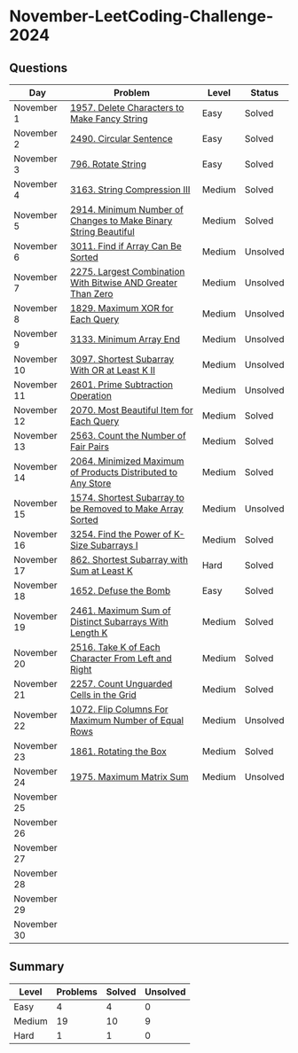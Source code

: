 # November-LeetCoding-Challenge-2024

## Questions
| Day | Problem | Level | Status |
| --- | --- | --- | --- |
| November 1  | [1957. Delete Characters to Make Fancy String](https://leetcode.com/problems/delete-characters-to-make-fancy-string/) | Easy | Solved |
| November 2  | [2490. Circular Sentence](https://leetcode.com/problems/circular-sentence/) | Easy | Solved |
| November 3  | [796. Rotate String](https://leetcode.com/problems/rotate-string/) | Easy | Solved | 
| November 4  | [3163. String Compression III](https://leetcode.com/problems/string-compression-iii/) | Medium | Solved |
| November 5  | [2914. Minimum Number of Changes to Make Binary String Beautiful](https://leetcode.com/problems/minimum-number-of-changes-to-make-binary-string-beautiful/) | Medium | Solved |
| November 6  | [3011. Find if Array Can Be Sorted](https://leetcode.com/problems/find-if-array-can-be-sorted/) | Medium | Unsolved |
| November 7  | [2275. Largest Combination With Bitwise AND Greater Than Zero](https://leetcode.com/problems/largest-combination-with-bitwise-and-greater-than-zero/) | Medium | Unsolved |
| November 8  | [1829. Maximum XOR for Each Query](https://leetcode.com/problems/maximum-xor-for-each-query/) | Medium | Unsolved |
| November 9  | [3133. Minimum Array End](https://leetcode.com/problems/minimum-array-end/) | Medium | Unsolved |
| November 10 | [3097. Shortest Subarray With OR at Least K II](https://leetcode.com/problems/shortest-subarray-with-or-at-least-k-ii/) | Medium | Unsolved |
| November 11 | [2601. Prime Subtraction Operation](https://leetcode.com/problems/prime-subtraction-operation/) | Medium | Unsolved |
| November 12 | [2070. Most Beautiful Item for Each Query](https://leetcode.com/problems/most-beautiful-item-for-each-query/) | Medium | Solved |
| November 13 | [2563. Count the Number of Fair Pairs](https://leetcode.com/problems/count-the-number-of-fair-pairs/) | Medium | Solved |
| November 14 | [2064. Minimized Maximum of Products Distributed to Any Store](https://leetcode.com/problems/minimized-maximum-of-products-distributed-to-any-store/) | Medium | Solved |
| November 15 | [1574. Shortest Subarray to be Removed to Make Array Sorted](https://leetcode.com/problems/shortest-subarray-to-be-removed-to-make-array-sorted/) | Medium | Unsolved |
| November 16 | [3254. Find the Power of K-Size Subarrays I](https://leetcode.com/problems/find-the-power-of-k-size-subarrays-i/) | Medium | Solved |
| November 17 | [862. Shortest Subarray with Sum at Least K](https://leetcode.com/problems/shortest-subarray-with-sum-at-least-k/) | Hard | Solved |
| November 18 | [1652. Defuse the Bomb](https://leetcode.com/problems/defuse-the-bomb/) | Easy | Solved |
| November 19 | [2461. Maximum Sum of Distinct Subarrays With Length K](https://leetcode.com/problems/maximum-sum-of-distinct-subarrays-with-length-k/) | Medium | Solved |
| November 20 | [2516. Take K of Each Character From Left and Right](https://leetcode.com/problems/take-k-of-each-character-from-left-and-right/) | Medium | Solved |
| November 21 | [2257. Count Unguarded Cells in the Grid](https://leetcode.com/problems/count-unguarded-cells-in-the-grid/) | Medium | Solved |
| November 22 | [1072. Flip Columns For Maximum Number of Equal Rows](https://leetcode.com/problems/flip-columns-for-maximum-number-of-equal-rows/) | Medium | Unsolved |
| November 23 | [1861. Rotating the Box](https://leetcode.com/problems/rotating-the-box/) | Medium | Solved |
| November 24 | [1975. Maximum Matrix Sum](https://leetcode.com/problems/maximum-matrix-sum/) | Medium | Unsolved |
| November 25 | []() |  |  |
| November 26 | []() |  |  |
| November 27 | []() |  |  |
| November 28 | []() |  |  |
| November 29 | []() |  |  |
| November 30 | []() |  |  |

## Summary
| Level  | Problems | Solved | Unsolved |
| ---    | --- | --- | --- |
| Easy   | 4 | 4 | 0 |
| Medium | 19 | 10 | 9 |
| Hard   | 1 | 1 | 0 |
